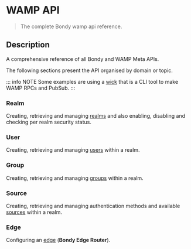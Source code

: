 # WAMP API
> The complete Bondy wamp api reference.

## Description
A comprehensive reference of all Bondy and WAMP Meta APIs.

The following sections present the API organised by domain or topic.

::: info NOTE
Some examples are using a [wick](https://github.com/s-things/wick#readme) that is a CLI tool to make WAMP RPCs and PubSub.
:::

### Realm
Creating, retrieving and managing [realms](/reference/wamp_api/realm) and also enabling, disabling and checking per realm security status.

### User
Creating, retrieving and managing [users](/reference/wamp_api/user) within a realm.

### Group
Creating, retrieving and managing [groups](/reference/wamp_api/group) within a realm.

### Source
Creating, retrieving and managing authentication methods and available [sources](/reference/wamp_api/source) within a realm.

### Edge
Configuring an [edge](/reference/wamp_api/edge) (**Bondy Edge Router**).